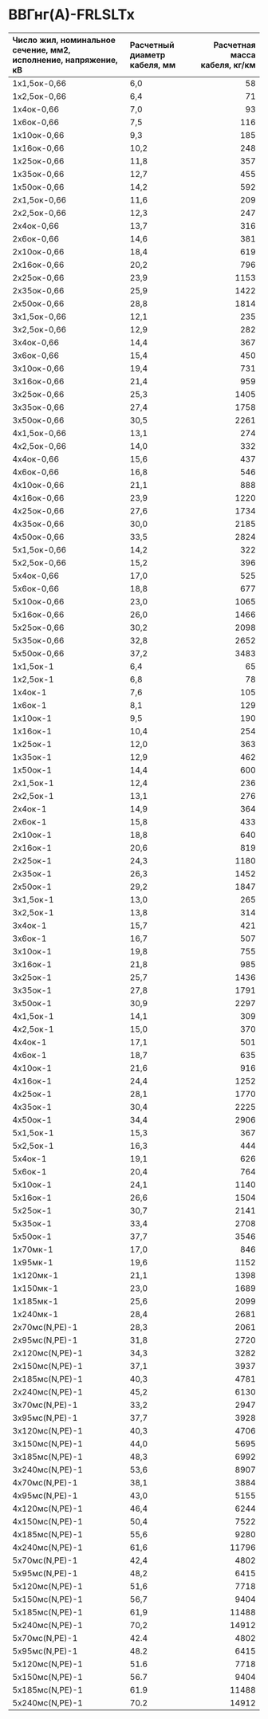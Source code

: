 # ВВГнг(А)-FRLSLTx

| Число жил, номинальное сечение, мм2, исполнение, напряжение, кВ   | Расчетный диаметр кабеля, мм   |   Расчетная масса кабеля, кг/км |
|:------------------------------------------------------------------|:-------------------------------|--------------------------------:|
| 1х1,5ок-0,66                                                      | 6,0                            |                              58 |
| 1х2,5ок-0,66                                                      | 6,4                            |                              71 |
| 1х4ок-0,66                                                        | 7,0                            |                              93 |
| 1х6ок-0,66                                                        | 7,5                            |                             116 |
| 1х10ок-0,66                                                       | 9,3                            |                             185 |
| 1х16ок-0,66                                                       | 10,2                           |                             248 |
| 1х25ок-0,66                                                       | 11,8                           |                             357 |
| 1х35ок-0,66                                                       | 12,7                           |                             455 |
| 1х50ок-0,66                                                       | 14,2                           |                             592 |
| 2х1,5ок-0,66                                                      | 11,6                           |                             209 |
| 2х2,5ок-0,66                                                      | 12,3                           |                             247 |
| 2х4ок-0,66                                                        | 13,7                           |                             316 |
| 2х6ок-0,66                                                        | 14,6                           |                             381 |
| 2х10ок-0,66                                                       | 18,4                           |                             619 |
| 2х16ок-0,66                                                       | 20,2                           |                             796 |
| 2х25ок-0,66                                                       | 23,9                           |                            1153 |
| 2х35ок-0,66                                                       | 25,9                           |                            1422 |
| 2х50ок-0,66                                                       | 28,8                           |                            1814 |
| 3х1,5ок-0,66                                                      | 12,1                           |                             235 |
| 3х2,5ок-0,66                                                      | 12,9                           |                             282 |
| 3х4ок-0,66                                                        | 14,4                           |                             367 |
| 3х6ок-0,66                                                        | 15,4                           |                             450 |
| 3х10ок-0,66                                                       | 19,4                           |                             731 |
| 3х16ок-0,66                                                       | 21,4                           |                             959 |
| 3х25ок-0,66                                                       | 25,3                           |                            1405 |
| 3х35ок-0,66                                                       | 27,4                           |                            1758 |
| 3х50ок-0,66                                                       | 30,5                           |                            2261 |
| 4х1,5ок-0,66                                                      | 13,1                           |                             274 |
| 4х2,5ок-0,66                                                      | 14,0                           |                             332 |
| 4х4ок-0,66                                                        | 15,6                           |                             437 |
| 4х6ок-0,66                                                        | 16,8                           |                             546 |
| 4х10ок-0,66                                                       | 21,1                           |                             888 |
| 4х16ок-0,66                                                       | 23,9                           |                            1220 |
| 4х25ок-0,66                                                       | 27,6                           |                            1734 |
| 4х35ок-0,66                                                       | 30,0                           |                            2185 |
| 4х50ок-0,66                                                       | 33,5                           |                            2824 |
| 5х1,5ок-0,66                                                      | 14,2                           |                             322 |
| 5х2,5ок-0,66                                                      | 15,2                           |                             396 |
| 5х4ок-0,66                                                        | 17,0                           |                             525 |
| 5х6ок-0,66                                                        | 18,8                           |                             677 |
| 5х10ок-0,66                                                       | 23,0                           |                            1065 |
| 5х16ок-0,66                                                       | 26,0                           |                            1466 |
| 5х25ок-0,66                                                       | 30,2                           |                            2098 |
| 5х35ок-0,66                                                       | 32,8                           |                            2652 |
| 5х50ок-0,66                                                       | 37,2                           |                            3483 |
| 1х1,5ок-1                                                         | 6,4                            |                              65 |
| 1х2,5ок-1                                                         | 6,8                            |                              78 |
| 1х4ок-1                                                           | 7,6                            |                             105 |
| 1х6ок-1                                                           | 8,1                            |                             129 |
| 1х10ок-1                                                          | 9,5                            |                             190 |
| 1х16ок-1                                                          | 10,4                           |                             254 |
| 1х25ок-1                                                          | 12,0                           |                             363 |
| 1х35ок-1                                                          | 12,9                           |                             462 |
| 1х50ок-1                                                          | 14,4                           |                             600 |
| 2х1,5ок-1                                                         | 12,4                           |                             236 |
| 2х2,5ок-1                                                         | 13,1                           |                             276 |
| 2х4ок-1                                                           | 14,9                           |                             364 |
| 2х6ок-1                                                           | 15,8                           |                             433 |
| 2х10ок-1                                                          | 18,8                           |                             640 |
| 2х16ок-1                                                          | 20,6                           |                             819 |
| 2х25ок-1                                                          | 24,3                           |                            1180 |
| 2х35ок-1                                                          | 26,3                           |                            1452 |
| 2х50ок-1                                                          | 29,2                           |                            1847 |
| 3х1,5ок-1                                                         | 13,0                           |                             265 |
| 3х2,5ок-1                                                         | 13,8                           |                             314 |
| 3х4ок-1                                                           | 15,7                           |                             421 |
| 3х6ок-1                                                           | 16,7                           |                             507 |
| 3х10ок-1                                                          | 19,8                           |                             755 |
| 3х16ок-1                                                          | 21,8                           |                             985 |
| 3х25ок-1                                                          | 25,7                           |                            1436 |
| 3х35ок-1                                                          | 27,8                           |                            1791 |
| 3х50ок-1                                                          | 30,9                           |                            2297 |
| 4х1,5ок-1                                                         | 14,1                           |                             309 |
| 4х2,5ок-1                                                         | 15,0                           |                             370 |
| 4х4ок-1                                                           | 17,1                           |                             501 |
| 4х6ок-1                                                           | 18,7                           |                             635 |
| 4х10ок-1                                                          | 21,6                           |                             916 |
| 4х16ок-1                                                          | 24,4                           |                            1252 |
| 4х25ок-1                                                          | 28,1                           |                            1770 |
| 4х35ок-1                                                          | 30,4                           |                            2225 |
| 4х50ок-1                                                          | 34,4                           |                            2906 |
| 5х1,5ок-1                                                         | 15,3                           |                             367 |
| 5х2,5ок-1                                                         | 16,3                           |                             444 |
| 5х4ок-1                                                           | 19,1                           |                             626 |
| 5х6ок-1                                                           | 20,4                           |                             764 |
| 5х10ок-1                                                          | 24,1                           |                            1140 |
| 5х16ок-1                                                          | 26,6                           |                            1504 |
| 5х25ок-1                                                          | 30,7                           |                            2141 |
| 5х35ок-1                                                          | 33,4                           |                            2708 |
| 5х50ок-1                                                          | 37,7                           |                            3546 |
| 1х70мк-1                                                          | 17,0                           |                             846 |
| 1х95мк-1                                                          | 19,6                           |                            1152 |
| 1х120мк-1                                                         | 21,1                           |                            1398 |
| 1х150мк-1                                                         | 23,0                           |                            1689 |
| 1х185мк-1                                                         | 25,6                           |                            2099 |
| 1х240мк-1                                                         | 28,4                           |                            2681 |
| 2х70мс(N,PE)-1                                                    | 28,3                           |                            2061 |
| 2х95мс(N,PE)-1                                                    | 31,8                           |                            2720 |
| 2х120мс(N,PE)-1                                                   | 34,3                           |                            3282 |
| 2х150мс(N,PE)-1                                                   | 37,1                           |                            3937 |
| 2х185мс(N,PE)-1                                                   | 40,3                           |                            4781 |
| 2х240мс(N,PE)-1                                                   | 45,2                           |                            6130 |
| 3х70мс(N,PE)-1                                                    | 33,2                           |                            2947 |
| 3х95мс(N,PE)-1                                                    | 37,7                           |                            3928 |
| 3х120мс(N,PE)-1                                                   | 40,3                           |                            4706 |
| 3х150мс(N,PE)-1                                                   | 44,0                           |                            5695 |
| 3х185мс(N,PE)-1                                                   | 48,3                           |                            6992 |
| 3х240мс(N,PE)-1                                                   | 53,6                           |                            8907 |
| 4х70мс(N,PE)-1                                                    | 38,1                           |                            3884 |
| 4х95мс(N,PE)-1                                                    | 43,0                           |                            5155 |
| 4х120мс(N,PE)-1                                                   | 46,4                           |                            6244 |
| 4х150мс(N,PE)-1                                                   | 50,4                           |                            7522 |
| 4х185мс(N,PE)-1                                                   | 55,6                           |                            9280 |
| 4х240мс(N,PE)-1                                                   | 61,6                           |                           11796 |
| 5х70мс(N,PE)-1                                                    | 42,4                           |                            4802 |
| 5х95мс(N,PE)-1                                                    | 48,2                           |                            6415 |
| 5х120мс(N,PE)-1                                                   | 51,6                           |                            7718 |
| 5х150мс(N,PE)-1                                                   | 56,7                           |                            9404 |
| 5х185мс(N,PE)-1                                                   | 61,9                           |                           11488 |
| 5х240мс(N,PE)-1                                                   | 70,2                           |                           14912 |
| 5х70мс(N,PE)-1                                                    | 42.4                           |                            4802 |
| 5х95мс(N,PE)-1                                                    | 48.2                           |                            6415 |
| 5х120мс(N,PE)-1                                                   | 51.6                           |                            7718 |
| 5х150мс(N,PE)-1                                                   | 56.7                           |                            9404 |
| 5х185мс(N,PE)-1                                                   | 61.9                           |                           11488 |
| 5х240мс(N,PE)-1                                                   | 70.2                           |                           14912 |